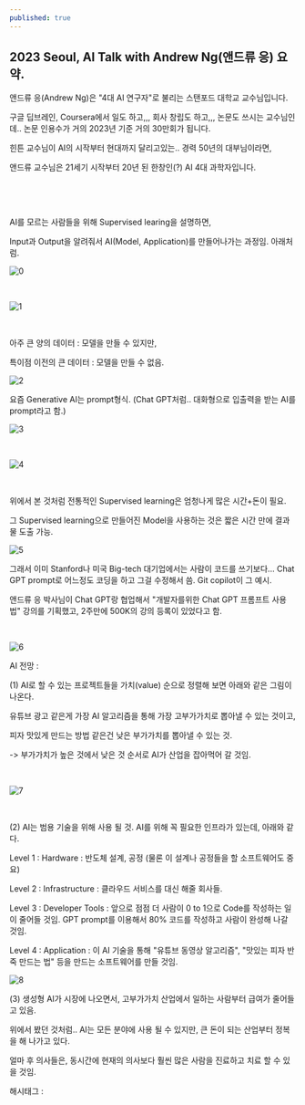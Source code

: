 ```yaml
---
published: true
---
```

## 2023 Seoul, AI Talk with Andrew Ng(앤드류 응) 요약.

앤드류 응(Andrew Ng)은 "4대 AI 연구자"로 불리는 스탠포드 대학교 교수님입니다.

구글 딥브레인, Coursera에서 일도 하고,,, 회사 창립도 하고,,, 논문도 쓰시는 교수님인데.. 논문 인용수가 거의 2023년 기준 거의 30만회가 됩니다.

힌튼 교수님이 AI의 시작부터 현대까지 달리고있는.. 경력 50년의 대부님이라면,

앤드류 교수님은 21세기 시작부터 20년 된 한창인(?) AI 4대 과학자입니다.

​

​

AI를 모르는 사람들을 위해 Supervised learing을 설명하면,

Input과 Output을 알려줘서 AI(Model, Application)를 만들어나가는 과정임. 아래처럼.

![0](/assets/img/223162737133/0.png)

​

![1](/assets/img/223162737133/1.png)

​

아주 큰 양의 데이터 : 모델을 만들 수 있지만,

특이점 이전의 큰 데이터 : 모델을 만들 수 없음.

![2](/assets/img/223162737133/2.png)

요즘 Generative AI는 prompt형식. (Chat GPT처럼.. 대화형으로 입출력을 받는 AI를 prompt라고 함.)

![3](/assets/img/223162737133/3.png)

​

![4](/assets/img/223162737133/4.png)

​

위에서 본 것처럼 전통적인 Supervised learning은 엄청나게 많은 시간+돈이 필요.

그 Supervised learning으로 만들어진 Model을 사용하는 것은 짧은 시간 만에 결과물 도출 가능.

![5](/assets/img/223162737133/5.png)

그래서 이미 Stanford나 미국 Big-tech 대기업에서는 사람이 코드를 쓰기보다... Chat GPT prompt로 어느정도 코딩을 하고 그걸 수정해서 씀. Git copilot이 그 예시.

앤드류 응 박사님이 Chat GPT랑 협업해서 "개발자를위한 Chat GPT 프롬프트 사용법" 강의를 기획했고, 2주만에 500K의 강의 등록이 있었다고 함.

​

![6](/assets/img/223162737133/6.png)

AI 전망 :

(1) AI로 할 수 있는 프로젝트들을 가치(value) 순으로 정렬해 보면 아래와 같은 그림이 나온다.

유튜브 광고 같은게 가장 AI 알고리즘을 통해 가장 고부가가치로 뽑아낼 수 있는 것이고,

피자 맛있게 만드는 방법 같은건 낮은 부가가치를 뽑아낼 수 있는 것.

-> 부가가치가 높은 것에서 낮은 것 순서로 AI가 산업을 잡아먹어 갈 것임.

​

![7](/assets/img/223162737133/7.png)

​

(2) AI는 범용 기술을 위해 사용 될 것. AI를 위해 꼭 필요한 인프라가 있는데, 아래와 같다.

Level 1 : Hardware : 반도체 설계, 공정 (물론 이 설계나 공정들을 할 소프트웨어도 중요)

Level 2 : Infrastructure : 클라우드 서비스를 대신 해줄 회사들.

Level 3 : Developer Tools : 앞으로 점점 더 사람이 0 to 1으로 Code를 작성하는 일이 줄어들 것임. GPT prompt를 이용해서 80% 코드를 작성하고 사람이 완성해 나갈 것임.

Level 4 : Application : 이 AI 기술을 통해 "유튜브 동영상 알고리즘", "맛있는 피자 반죽 만드는 법" 등을 만드는 소프트웨어를 만들 것임.

![8](/assets/img/223162737133/8.png)

(3) 생성형 AI가 시장에 나오면서, 고부가가치 산업에서 일하는 사람부터 급여가 줄어들고 있음.

위에서 봤던 것처럼.. AI는 모든 분야에 사용 될 수 있지만, 큰 돈이 되는 산업부터 정복을 해 나가고 있다.

얼마 후 의사들은, 동시간에 현재의 의사보다 훨씬 많은 사람을 진료하고 치료 할 수 있을 것임.

 해시태그 : 